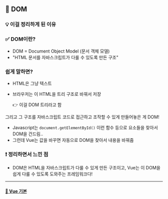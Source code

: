 ## 🚀 DOM

### 💡 이걸 정리하게 된 이유

### ✅ DOM이란?

- DOM = Document Object Model (문서 객체 모델)
- "HTML 문서를 자바스크립트가 다룰 수 있도록 만든 구조"

### 쉽게 말하면?

- HTML은 그냥 텍스트
- 브라우저는 이 HTML을 트리 구조로 바꿔서 저장

  👉 이걸 DOM 트리라고 함

그리고 그 구조를 자바스크립트 코드로 접근하고 조작할 수 있게 만들어놓은 게 DOM!

- Javascript는 `document.getElementById()` 이런 함수 등으로 요소들을 찾아서 DOM을 건드림..
- 그런데 Vue는 값을 바꾸면 자동으로 DOM을 찾아서 내용을 바꿔줌

### ❗ 정리하면서 느낀 점

- DOM은 HTML을 자바스크립트가 다룰 수 있게 만든 구조이고,
  Vue는 이 DOM을 쉽게 다룰 수 있도록 도와주는 프레임워크다!

---

#### [📂 Vue 기본 ](https://github.com/HyeEmpathyDev/Study-log/blob/Study_log/04_Frontend/Vue/vue_basic.md)

